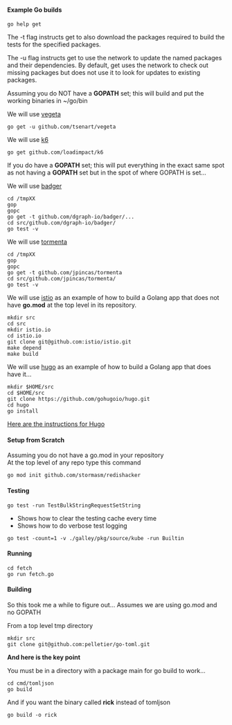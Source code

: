
#### Example Go builds

```
go help get
```

The -t flag instructs get to also download the packages required to build
the tests for the specified packages.

The -u flag instructs get to use the network to update the named packages
and their dependencies. By default, get uses the network to check out
missing packages but does not use it to look for updates to existing packages.

Assuming you do NOT have a **GOPATH** set; this will build and put
the working binaries in ~/go/bin

We will use
[vegeta](https://github.com/tsenart/vegeta)
```
go get -u github.com/tsenart/vegeta
```

We will use
[k6](https://github.com/loadimpact/k6)
```
go get github.com/loadimpact/k6
```

If you do have a **GOPATH** set; this will put everything
in the exact same spot as not having a **GOPATH** set but
in the spot of where GOPATH is set...

We will use
[badger](https://github.com/dgraph-io/badger#installing)

```
cd /tmpXX
gop
gopc
go get -t github.com/dgraph-io/badger/...
cd src/github.com/dgraph-io/badger/
go test -v
```

We will use
[tormenta](https://github.com/jpincas/tormenta)

```
cd /tmpXX
gop
gopc
go get -t github.com/jpincas/tormenta
cd src/github.com/jpincas/tormenta/
go test -v
```

We will use
[istio](https://github.com/istio/istio) as an example
of how to build a Golang app that does not have **go.mod**
at the top level in its repository.

```
mkdir src
cd src
mkdir istio.io
cd istio.io
git clone git@github.com:istio/istio.git
make depend
make build
```

We will use
[hugo](https://github.com/gohugoio/hugo) as an example
of how to build a Golang app that does have it...

```
mkdir $HOME/src
cd $HOME/src
git clone https://github.com/gohugoio/hugo.git
cd hugo
go install
```

[Here are the instructions for Hugo](https://github.com/gohugoio/hugo#fetch-from-github)

#### Setup from Scratch

Assuming you do not have a go.mod in your repository  
At the top level of any repo type this command

```
go mod init github.com/stormasm/redishacker
```

#### Testing

```
go test -run TestBulkStringRequestSetString
```

* Shows how to clear the testing cache every time
* Shows how to do verbose test logging

```
go test -count=1 -v ./galley/pkg/source/kube -run Builtin
```

#### Running

```
cd fetch
go run fetch.go
```

#### Building

So this took me a while to figure out...
Assumes we are using go.mod and no GOPATH

From a top level tmp directory

```
mkdir src   
git clone git@github.com:pelletier/go-toml.git
```

**And here is the key point**

You must be in a directory with a package main for go build to work...

```
cd cmd/tomljson
go build
```

And if you want the binary called **rick** instead of tomljson

```
go build -o rick
```

